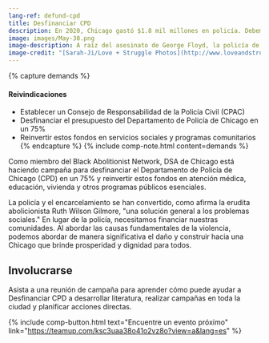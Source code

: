 ```yaml
---
lang-ref: defund-cpd
title: Desfinanciar CPD
description: En 2020, Chicago gastó $1.8 mil millones en policía. Debemos desfinanciar la policía y financiar nuestras comunidades.
image: images/May-30.png
image-description: A raíz del asesinato de George Floyd, la policía de Chicago brutalizó, arrestó y detuvo ilegalmente a cientos de civiles.
image-credit: "[Sarah-Ji/Love + Struggle Photos](http://www.loveandstrugglephotos.com/)"
---
```


{% capture demands %}
#### Reivindicaciones

- Establecer un Consejo de Responsabilidad de la Policía Civil (CPAC)
- Desfinanciar el presupuesto del Departamento de Policía de Chicago en un 75%
- Reinvertir estos fondos en servicios sociales y programas comunitarios
{% endcapture %}
{% include comp-note.html content=demands %}

Como miembro del Black Abolitionist Network, DSA de Chicago está haciendo campaña para desfinanciar el Departamento de Policía de Chicago (CPD) en un 75% y reinvertir estos fondos en atención médica, educación, vivienda y otros programas públicos esenciales.

La policía y el encarcelamiento se han convertido, como afirma la erudita abolicionista Ruth Wilson Gilmore, "una solución general a los problemas sociales." En lugar de la policía, necesitamos financiar nuestras comunidades. Al abordar las causas fundamentales de la violencia, podemos abordar de manera significativa el daño y construir hacia una Chicago que brinde prosperidad y dignidad para todos.

## Involucrarse

Asista a una reunión de campaña para aprender cómo puede ayudar a Desfinanciar CPD a desarrollar literatura, realizar campañas en toda la ciudad y planificar acciones directas.

{% include comp-button.html text="Encuentre un evento próximo" link="https://teamup.com/ksc3uaa38o41o2vz8o?view=a&lang=es" %}
